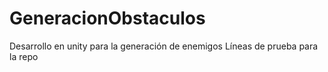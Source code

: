 ﻿# GeneracionObstaculos
Desarrollo en unity para la generación de enemigos
Líneas de prueba para la repo
